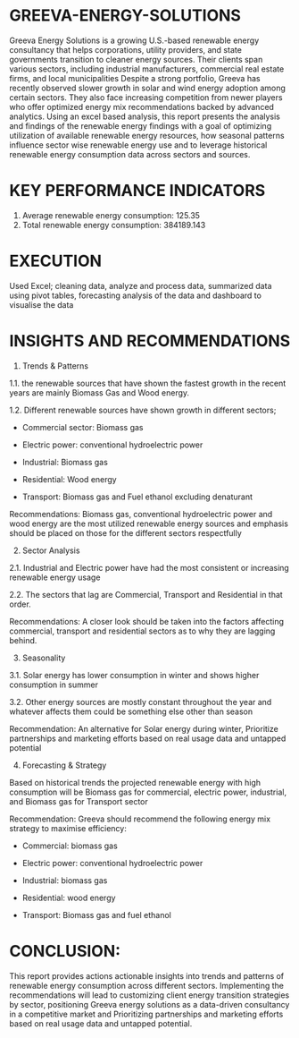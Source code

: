 # GREEVA-ENERGY-SOLUTIONS
Greeva Energy Solutions is a growing U.S.-based renewable energy consultancy that helps corporations, utility providers, and state governments transition to cleaner energy sources. Their clients span various sectors, including industrial manufacturers, commercial real estate firms, and local municipalities
Despite a strong portfolio, Greeva has recently observed slower growth in solar and wind energy adoption among certain sectors. They also face increasing competition from newer players who offer optimized energy mix recommendations backed by advanced analytics.
Using an excel based analysis, this report presents the analysis and findings of the renewable energy findings with a goal of optimizing utilization of available renewable energy resources, how seasonal patterns influence sector wise renewable energy use and to leverage historical renewable energy consumption data across sectors and sources.
# KEY PERFORMANCE INDICATORS
1.	Average renewable energy consumption:  125.35
2.	Total renewable energy consumption: 384189.143
# EXECUTION
Used Excel; cleaning data, analyze and process data, summarized data using pivot tables, forecasting analysis of the data and dashboard to visualise the data
# INSIGHTS AND RECOMMENDATIONS
1.	Trends & Patterns
   
1.1.	the renewable sources that have shown the fastest growth in the recent years are mainly Biomass Gas and Wood energy.

1.2.	Different renewable sources have shown growth in different sectors;

* Commercial sector: Biomass gas

* Electric power: conventional hydroelectric power
  
* Industrial: Biomass gas
  
* Residential:  Wood energy
  
* Transport: Biomass gas and Fuel ethanol excluding denaturant

Recommendations: Biomass gas, conventional hydroelectric power and wood energy are the most utilized renewable energy sources and emphasis should be placed on those for the different sectors respectfully 

2.	Sector Analysis
   
2.1.	Industrial and Electric power have had the most consistent or increasing renewable energy usage 

2.2.	The sectors that lag are Commercial, Transport and Residential in that order.

Recommendations: A closer look should be taken into the factors affecting commercial, transport and residential sectors as to why they are lagging behind.

3.	Seasonality
   
3.1.	Solar energy has lower consumption in winter and shows higher consumption in summer

3.2.	Other energy sources are mostly constant throughout the year and whatever affects them could be something else other than season

Recommendation: An alternative for Solar energy during winter, Prioritize partnerships and marketing efforts based on real usage data and untapped potential 

4.	Forecasting & Strategy
   
Based on historical trends the projected renewable energy with high consumption will be Biomass gas for commercial, electric power, industrial, and Biomass gas for Transport sector

Recommendation: Greeva should recommend the following energy mix strategy to maximise efficiency:

* Commercial:  biomass gas

* Electric power:   conventional hydroelectric power

* Industrial: biomass gas

* Residential: wood energy

* Transport: Biomass gas and fuel ethanol

# CONCLUSION:
This report provides actions actionable insights into trends and patterns of renewable energy consumption across different sectors. Implementing the recommendations will lead to customizing client energy transition strategies by sector, positioning Greeva energy solutions as a data-driven consultancy in a competitive market and Prioritizing partnerships and marketing efforts based on real usage data and untapped potential.








